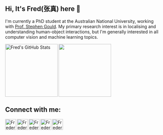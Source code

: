 ## Hi, It's Fred(张真) here 👋

I'm currently a PhD student at the Australian National University, working with [Prof. Stephen Gould](http://users.cecs.anu.edu.au/~sgould/). My primary research interest is in localising and understanding human-object interactions, but I'm generally interested in all computer vision and machine learning topics.

<img align="left" alt="Fred's GitHub Stats" src="https://github-readme-stats.vercel.app/api?username=fredzzhang&show_icons=true&count_private=true&theme=chartreuse-dark&hide_border=true" height="170"/>
<img align="center" src="https://github-readme-stats.vercel.app/api/top-langs/?username=fredzzhang&layout=compact&theme=chartreuse-dark&hide_border=true" height="170"/>


## Connect with me:
[<img align="left" alt="FredericZhang | YouTube" width="35px" src="https://user-images.githubusercontent.com/11484831/102576019-afee1a80-4148-11eb-9dee-0efd9a6b98ba.png" />][youtube]
[<img align="left" alt="FredericZhang | Google Scholar" width="35px" src="https://user-images.githubusercontent.com/11484831/124265883-aaeb3880-db79-11eb-98c0-982548e03488.png" />][scholar]
[<img align="left" alt="FredericZhang | Twitter" width="35px" src="https://user-images.githubusercontent.com/11484831/102576039-bc727300-4148-11eb-9b25-1d5dc283223d.png" />][twitter]
[<img align="left" alt="FredericZhang | LinkedIn" width="35px" src="https://user-images.githubusercontent.com/11484831/102576050-c72d0800-4148-11eb-96bb-8c634bdfcb05.png" />][linkedin]
[<img align="left" alt="FredericZhang | Instagram" width="35px" src="https://user-images.githubusercontent.com/11484831/102576056-d01dd980-4148-11eb-941b-7fba9b89feeb.png" />][instagram]

[youtube]: https://www.youtube.com/channel/UCTtycgodYPRS6xtZsxJzdug
[scholar]: https://scholar.google.com/citations?user=b1PQadgAAAAJ&hl=en
[twitter]: https://twitter.com/fredzzhang
[linkedin]: https://www.linkedin.com/in/frederic-z-zhang
[instagram]: https://www.instagram.com/fredzzhang/

<!--
**FredericZhang/FredericZhang** is a ✨ _special_ ✨ repository because its `README.md` (this file) appears on your GitHub profile.

Here are some ideas to get you started:

- 🔭 I’m currently working on ...
- 🌱 I’m currently learning ...
- 👯 I’m looking to collaborate on ...
- 🤔 I’m looking for help with ...
- 💬 Ask me about ...
- 📫 How to reach me: ...
- 😄 Pronouns: ...
- ⚡ Fun fact: ...
-->
